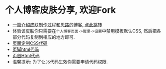 # 个人博客皮肤分享, 欢迎Fork
- [一篇介绍皮肤制作过程和思路的博客, 点此跳转](https://note.youdao.com/)
- 体验该皮肤你只需要在`个人博客页面->管理->设置`中禁用模板默认CSS, 然后把各部分代码复制到相应的地方即可. 
- [页面定制CSS代码](https://github.com/liuyj24/CnblogStyle/blob/master/%E9%A1%B5%E9%9D%A2%E5%AE%9A%E5%88%B6CSS%E4%BB%A3%E7%A0%81.css)
- [页脚html代码](https://github.com/liuyj24/CnblogStyle/blob/master/%E9%A1%B5%E8%84%9Ahtml%E4%BB%A3%E7%A0%81.html)
- [页首Html代码](https://github.com/liuyj24/CnblogStyle/blob/master/%E9%A1%B5%E9%A6%96Html%E4%BB%A3%E7%A0%81.html)
- 温馨提示: 为了让`JS`代码生效你需要申请代码权限. 
